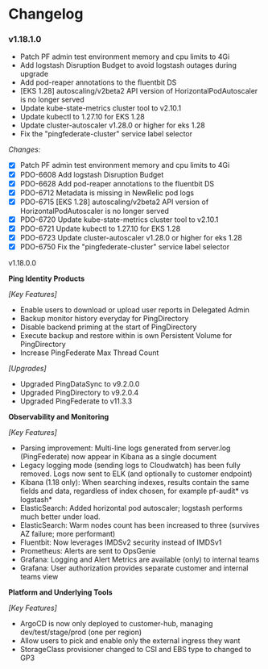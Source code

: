 # Changelog

### v1.18.1.0

- Patch PF admin test environment memory and cpu limits to 4Gi
- Add logstash Disruption Budget to avoid logstash outages during upgrade
- Add pod-reaper annotations to the fluentbit DS
- [EKS 1.28] autoscaling/v2beta2 API version of HorizontalPodAutoscaler is no longer served
- Update kube-state-metrics cluster tool to v2.10.1
- Update kubectl to 1.27.10 for EKS 1.28
- Update cluster-autoscaler v1.28.0 or higher for eks 1.28
- Fix the "pingfederate-cluster" service label selector

_Changes:_

- [X] Patch PF admin test environment memory and cpu limits to 4Gi
- [X] PDO-6608 Add logstash Disruption Budget
- [X] PDO-6628 Add pod-reaper annotations to the fluentbit DS
- [X] PDO-6712 Metadata is missing in NewRelic pod logs
- [X] PDO-6715 [EKS 1.28] autoscaling/v2beta2 API version of HorizontalPodAutoscaler is no longer served
- [X] PDO-6720 Update kube-state-metrics cluster tool to v2.10.1
- [X] PDO-6721 Update kubectl to 1.27.10 for EKS 1.28
- [X] PDO-6723 Update cluster-autoscaler v1.28.0 or higher for eks 1.28
- [X] PDO-6750 Fix the "pingfederate-cluster" service label selector

v1.18.0.0

**Ping Identity Products**

_[Key Features]_
- Enable users to download or upload user reports in Delegated Admin
- Backup monitor history everyday for PingDirectory
- Disable backend priming at the start of PingDirectory
- Execute backup and restore within is own Persistent Volume for PingDirectory
- Increase PingFederate Max Thread Count

_[Upgrades]_
- Upgraded PingDataSync to v9.2.0.0
- Upgraded PingDirectory to v9.2.0.4
- Upgraded PingFederate to v11.3.3

**Observability and Monitoring**

_[Key Features]_
- Parsing improvement: Multi-line logs generated from server.log (PingFederate) now appear in Kibana as a single document
- Legacy logging mode (sending logs to Cloudwatch) has been fully removed. Logs now sent to ELK (and optionally to customer endpoint)
- Kibana (1.18 only): When searching indexes, results contain the same fields and data, regardless of index chosen, for example pf-audit* vs logstash*
- ElasticSearch: Added horizontal pod autoscaler; logstash performs much better under load.
- ElasticSearch: Warm nodes count has been increased to three (survives AZ failure; more performant)
- Fluentbit: Now leverages IMDSv2 security instead of IMDSv1
- Prometheus: Alerts are sent to OpsGenie
- Grafana: Logging and Alert Metrics are available (only) to internal teams
- Grafana: User authorization provides separate customer and internal teams view

**Platform and Underlying Tools**

_[Key Features]_
- ArgoCD is now only deployed to customer-hub, managing dev/test/stage/prod (one per region)
- Allow users to pick and enable only the external ingress they want
- StorageClass provisioner changed to CSI and EBS type to changed to GP3